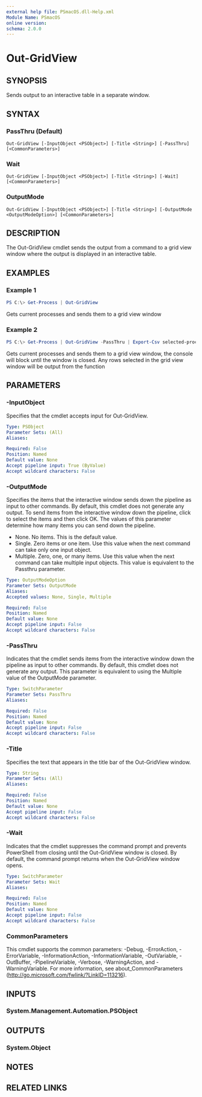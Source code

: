 ```yaml
---
external help file: PSmacOS.dll-Help.xml
Module Name: PSmacOS
online version:
schema: 2.0.0
---
```


# Out-GridView

## SYNOPSIS
Sends output to an interactive table in a separate window.

## SYNTAX

### PassThru (Default)
```
Out-GridView [-InputObject <PSObject>] [-Title <String>] [-PassThru] [<CommonParameters>]
```

### Wait
```
Out-GridView [-InputObject <PSObject>] [-Title <String>] [-Wait] [<CommonParameters>]
```

### OutputMode
```
Out-GridView [-InputObject <PSObject>] [-Title <String>] [-OutputMode <OutputModeOption>] [<CommonParameters>]
```

## DESCRIPTION
The Out-GridView cmdlet sends the output from a command to a grid view window where the output is displayed in an interactive table.

## EXAMPLES

### Example 1
```powershell
PS C:\> Get-Process | Out-GridView
```

Gets current processes and sends them to a grid view window

### Example 2
```powershell
PS C:\> Get-Process | Out-GridView -PassThru | Export-Csv selected-processes.csv
```

Gets current processes and sends them to a grid view window, the console will block until the window is closed.  Any rows selected in the grid view window will be output from the function

## PARAMETERS

### -InputObject
Specifies that the cmdlet accepts input for Out-GridView.

```yaml
Type: PSObject
Parameter Sets: (All)
Aliases:

Required: False
Position: Named
Default value: None
Accept pipeline input: True (ByValue)
Accept wildcard characters: False
```

### -OutputMode
Specifies the items that the interactive window sends down the pipeline as input to other commands. By default, this cmdlet does not generate any output. To send items from the interactive window down the pipeline, click to select the items and then click OK.
The values of this parameter determine how many items you can send down the pipeline.

* None. No items. This is the default value.
* Single. Zero items or one item. Use this value when the next command can take only one input object.
* Multiple. Zero, one, or many items. Use this value when the next command can take multiple input objects. This value is equivalent to the Passthru parameter.

```yaml
Type: OutputModeOption
Parameter Sets: OutputMode
Aliases:
Accepted values: None, Single, Multiple

Required: False
Position: Named
Default value: None
Accept pipeline input: False
Accept wildcard characters: False
```

### -PassThru
Indicates that the cmdlet sends items from the interactive window down the pipeline as input to other commands. By default, this cmdlet does not generate any output. This parameter is equivalent to using the Multiple value of the OutputMode parameter.

```yaml
Type: SwitchParameter
Parameter Sets: PassThru
Aliases:

Required: False
Position: Named
Default value: None
Accept pipeline input: False
Accept wildcard characters: False
```

### -Title
Specifies the text that appears in the title bar of the Out-GridView window.

```yaml
Type: String
Parameter Sets: (All)
Aliases:

Required: False
Position: Named
Default value: None
Accept pipeline input: False
Accept wildcard characters: False
```

### -Wait
Indicates that the cmdlet suppresses the command prompt and prevents PowerShell from closing until the Out-GridView window is closed. By default, the command prompt returns when the Out-GridView window opens.

```yaml
Type: SwitchParameter
Parameter Sets: Wait
Aliases:

Required: False
Position: Named
Default value: None
Accept pipeline input: False
Accept wildcard characters: False
```

### CommonParameters
This cmdlet supports the common parameters: -Debug, -ErrorAction, -ErrorVariable, -InformationAction, -InformationVariable, -OutVariable, -OutBuffer, -PipelineVariable, -Verbose, -WarningAction, and -WarningVariable.
For more information, see about_CommonParameters (http://go.microsoft.com/fwlink/?LinkID=113216).

## INPUTS

### System.Management.Automation.PSObject
## OUTPUTS

### System.Object
## NOTES

## RELATED LINKS
